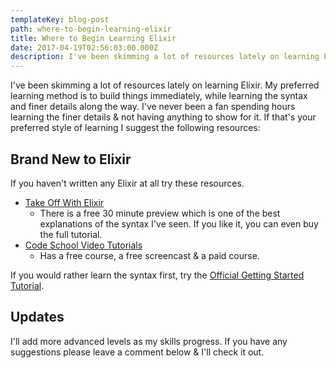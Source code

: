 ```yaml
---
templateKey: blog-post
path: where-to-begin-learning-elixir
title: Where to Begin Learning Elixir
date: 2017-04-19T02:56:03:00.000Z
description: I've been skimming a lot of resources lately on learning Elixir. My preferred learning method is to build things immediately, while learning the syntax and finer details along the way. I've never been a fan spending hours learning the finer details & not having anything to show for it.
---
```

I've been skimming a lot of resources lately on learning Elixir. My preferred learning method is to build things immediately, while learning the syntax and finer details along the way. I've never been a fan spending hours learning the finer details & not having anything to show for it. If that's your preferred style of learning I suggest the following resources:

## Brand New to Elixir

If you haven't written any Elixir at all try these resources.

* [Take Off With Elixir](https://bigmachine.io/products/take-off-with-elixir/)
  * There is a free 30 minute preview which is one of the best explanations of the syntax I've seen. If you like it, you can even buy the full tutorial.
* [Code School Video Tutorials](https://www.codeschool.com/learn/elixir)
  * Has a free course, a free screencast & a paid course.

If you would rather learn the syntax first, try the [Official Getting Started Tutorial](http://elixir-lang.org/getting-started/introduction.html).

## Updates
I'll add more advanced levels as my skills progress. If you have any suggestions please leave a comment below & I'll check it out. 